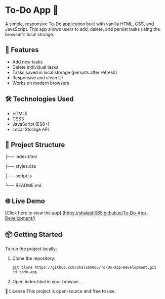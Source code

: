 # To-Do App 📝

A simple, responsive To-Do application built with vanilla HTML, CSS, and JavaScript. This app allows users to add, delete, and persist tasks using the browser's local storage.

## 🚀 Features

- Add new tasks
- Delete individual tasks
- Tasks saved in local storage (persists after refresh)
- Responsive and clean UI
- Works on modern browsers

## 🛠 Technologies Used

- HTML5
- CSS3
- JavaScript (ES6+)
- Local Storage API

## 📂 Project Structure
├── index.html

├── styles.css

├── script.js

└── README.md


## 🌐 Live Demo

[Click here to view the app] (https://shalabh065.github.io/To-Do-App-Development/)


## 📦 Getting Started

To run the project locally:

1. Clone the repository:
   ```bash
   git clone https://github.com/Shalabh065/To-Do-App-Development.git
   cd todo-app
2. Open index.html in your browser.

📄 License
This project is open-source and free to use.

